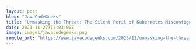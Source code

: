```yaml
---
layout: post
blog: "JavaCodeGeeks"
title: "Unmasking the Threat: The Silent Peril of Kubernetes Misconfigurations"
date: 2023-11-27T17:03:00Z
image: images/javacodegeeks.png
remote_url: "https://www.javacodegeeks.com/2023/11/unmasking-the-threat-the-silent-peril-of-kubernetes-misconfigurations.html"
---
```

